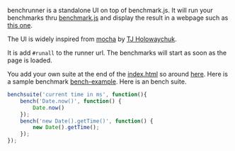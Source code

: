 benchrunner is a standalone UI on top of benchmark.js.
It will run your benchmarks thru
[benchmark.js](https://github.com/bestiejs/benchmark.js)
and display the result in a webpage such as
[this one](http://jeromeetienne.github.com/benchrunner/#runall).

The UI is widely inspired from [mocha](visionmedia.github.com/mocha/)
by [TJ Holowaychuk](https://github.com/visionmedia).

It is add ```#runall``` to the runner url. The benchmarks will start as soon
as the page is loaded.

You add your own suite
at the end of the
[index.html](https://github.com/jeromeetienne/benchrunner/blob/master/index.html)
so around
[here](https://github.com/jeromeetienne/benchrunner/blob/master/index.html#L46).
Here is a sample benchmark
[bench-example](https://github.com/jeromeetienne/benchrunner/blob/master/bench-example.js).
Here is an bench suite.

```javascript
benchsuite('current time in ms', function(){
    bench('Date.now()', function() {
        Date.now()
    });
    bench('new Date().getTime()', function() {
        new Date().getTime();
    });
});
```

